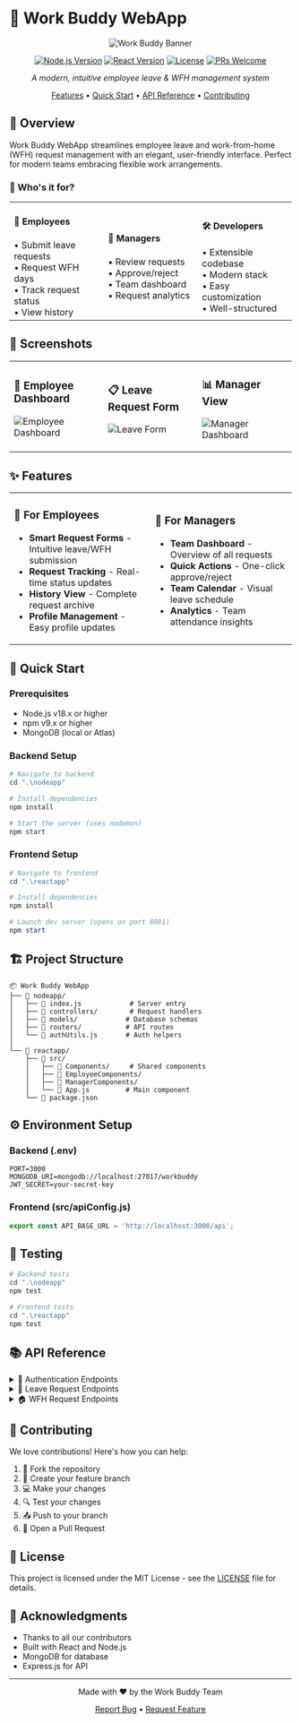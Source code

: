 # 🏢 Work Buddy WebApp

<div align="center">

![Work Buddy Banner]([https://via.placeholder.com/800x200?text=Work+Buddy+WebApp](https://encrypted-tbn0.gstatic.com/images?q=tbn:ANd9GcQjrBSg6dz7GWqnq1hw_HrkcJZohNF3OksbzQ&s))

[![Node.js Version](https://img.shields.io/badge/node-v18.x-brightgreen.svg)](https://nodejs.org)
[![React Version](https://img.shields.io/badge/react-v18.2.0-blue.svg)](https://reactjs.org)
[![License](https://img.shields.io/badge/license-MIT-purple.svg)](LICENSE)
[![PRs Welcome](https://img.shields.io/badge/PRs-welcome-brightgreen.svg)](CONTRIBUTING.md)

*A modern, intuitive employee leave & WFH management system*

[Features](#-features) • [Quick Start](#-quick-start) • [API Reference](#-api-reference) • [Contributing](#-contributing)

</div>

## 🌟 Overview

Work Buddy WebApp streamlines employee leave and work-from-home (WFH) request management with an elegant, user-friendly interface. Perfect for modern teams embracing flexible work arrangements.

### 🎯 Who's it for?

<table>
<tr>
<td width="33%">
<h4>👥 Employees</h4>
• Submit leave requests<br>
• Request WFH days<br>
• Track request status<br>
• View history
</td>
<td width="33%">
<h4>👔 Managers</h4>
• Review requests<br>
• Approve/reject<br>
• Team dashboard<br>
• Request analytics
</td>
<td width="33%">
<h4>🛠 Developers</h4>
• Extensible codebase<br>
• Modern stack<br>
• Easy customization<br>
• Well-structured
</td>
</tr>
</table>

## 🎨 Screenshots

<div align="center">
<table>
<tr>
<td width="33%">

### 📱 Employee Dashboard
![Employee Dashboard](https://via.placeholder.com/300x200?text=Employee+Dashboard)
</td>
<td width="33%">

### 📋 Leave Request Form
![Leave Form](https://via.placeholder.com/300x200?text=Leave+Form)
</td>
<td width="33%">

### 📊 Manager View
![Manager Dashboard](https://via.placeholder.com/300x200?text=Manager+Dashboard)
</td>
</tr>
</table>
</div>

## ✨ Features

<table>
<tr>
<td width="50%">

### 💼 For Employees
- **Smart Request Forms** - Intuitive leave/WFH submission
- **Request Tracking** - Real-time status updates
- **History View** - Complete request archive
- **Profile Management** - Easy profile updates

</td>
<td width="50%">

### 👑 For Managers
- **Team Dashboard** - Overview of all requests
- **Quick Actions** - One-click approve/reject
- **Team Calendar** - Visual leave schedule
- **Analytics** - Team attendance insights

</td>
</tr>
</table>

## 🚀 Quick Start

### Prerequisites

- Node.js v18.x or higher
- npm v9.x or higher
- MongoDB (local or Atlas)

### Backend Setup

```powershell
# Navigate to backend
cd ".\nodeapp"

# Install dependencies
npm install

# Start the server (uses nodemon)
npm start
```

### Frontend Setup

```powershell
# Navigate to frontend
cd ".\reactapp"

# Install dependencies
npm install

# Launch dev server (opens on port 8081)
npm start
```

## 🏗 Project Structure

```
📦 Work Buddy WebApp
├── 📂 nodeapp/
│   ├── 📄 index.js            # Server entry
│   ├── 📂 controllers/        # Request handlers
│   ├── 📂 models/            # Database schemas
│   ├── 📂 routers/           # API routes
│   └── 📄 authUtils.js       # Auth helpers
│
└── 📂 reactapp/
    ├── 📂 src/
    │   ├── 📂 Components/     # Shared components
    │   ├── 📂 EmployeeComponents/
    │   ├── 📂 ManagerComponents/
    │   └── 📄 App.js         # Main component
    └── 📄 package.json
```

## ⚙️ Environment Setup

### Backend (.env)

```env
PORT=3000
MONGODB_URI=mongodb://localhost:27017/workbuddy
JWT_SECRET=your-secret-key
```

### Frontend (src/apiConfig.js)

```javascript
export const API_BASE_URL = 'http://localhost:3000/api';
```

## 🧪 Testing

```powershell
# Backend tests
cd ".\nodeapp"
npm test

# Frontend tests
cd ".\reactapp"
npm test
```

## 📚 API Reference

<details>
<summary>🔐 Authentication Endpoints</summary>

- `POST /api/auth/login` - User login
- `POST /api/auth/register` - New user registration
</details>

<details>
<summary>📝 Leave Request Endpoints</summary>

- `POST /api/leave` - Submit leave request
- `GET /api/leave` - Get user's leaves
- `PUT /api/leave/:id` - Update request
</details>

<details>
<summary>🏠 WFH Request Endpoints</summary>

- `POST /api/wfh` - Submit WFH request
- `GET /api/wfh` - Get user's WFH requests
- `PUT /api/wfh/:id` - Update WFH status
</details>

## 🤝 Contributing

We love contributions! Here's how you can help:

1. 🍴 Fork the repository
2. 🌱 Create your feature branch
3. 💻 Make your changes
4. 🔍 Test your changes
5. 📤 Push to your branch
6. 🎯 Open a Pull Request

## 📃 License

This project is licensed under the MIT License - see the [LICENSE](LICENSE) file for details.

## 💖 Acknowledgments

- Thanks to all our contributors
- Built with React and Node.js
- MongoDB for database
- Express.js for API

---

<div align="center">

Made with ❤️ by the Work Buddy Team

[Report Bug](../../issues) • [Request Feature](../../issues)

</div>
